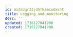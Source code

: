 ```yaml
---
id: nz2ddgr33jdhfkzmcudmsht
title: Logging_and_monitoring
desc: ''
updated: 1716127041998
created: 1716127041998
---
```

